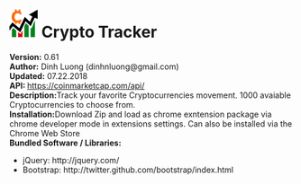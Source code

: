 <html>
    <head>
    </head>
    <body>
        <h1><img src="/images/CT-logo-128.png" style="width: 50px; height: 50px"> Crypto Tracker</h1>
        <div><b>Version:</b> 0.61</div>
        <div><b>Author:</b> Dinh Luong (dinhnluong@gmail.com)</div>
        <div><b>Updated:</b> 07.22.2018</div>
        <div><b>API: </b><a href="https://coinmarketcap.com/api/" target="blank">https://coinmarketcap.com/api/</a></div>
        <div><b>Description:</b>Track your favorite Cryptocurrencies movement. 1000 avaiable Cryptocurrencies to choose from. </div>
        <div><b>Installation:</b>Download Zip and load as chrome exntension package via chrome developer mode in extensions settings. Can also be installed via the Chrome Web Store</div>
        <div><b>Bundled Software / Libraries:</b></div>  
                 <div>
            <ul>
                <li>jQuery: http://jquery.com/</li>
                <li>Bootstrap: http://twitter.github.com/bootstrap/index.html</li>
            </ul>
        </div>
   </body>
</html>
